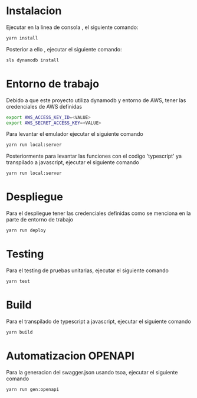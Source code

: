 # Instalacion 

Ejecutar en la linea de consola , el siguiente comando:

```bash
yarn install
```

Posterior a ello , ejecutar el siguiente comando:

```bash
sls dynamodb install
```

# Entorno de trabajo
Debido a que este proyecto utiliza dynamodb y entorno de AWS, tener las credenciales de AWS definidas

```bash
export AWS_ACCESS_KEY_ID=<VALUE>
export AWS_SECRET_ACCESS_KEY=<VALUE>
```

Para levantar el emulador ejecutar el siguiente comando

```bash
yarn run local:server
```

Posteriormente para levantar las funciones con el codigo 'typescript' ya transpilado a javascript, ejecutar el siguiente comando

```bash
yarn run local:server
```
# Despliegue
Para el despliegue tener las credenciales definidas como se menciona en la parte de entorno de trabajo

```bash
yarn run deploy
```

# Testing
Para el testing de pruebas unitarias, ejecutar el siguiente comando

```bash
yarn test
```

# Build
Para el transpilado de typescript a javascript, ejecutar el siguiente comando

```bash
yarn build
```

# Automatizacion OPENAPI
Para la generacion del swagger.json usando tsoa, ejecutar el siguiente comando

```bash
yarn run gen:openapi
```